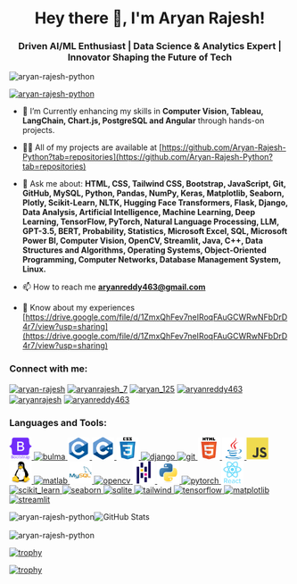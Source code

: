 <h1 align="center">Hey there 👋, I'm Aryan Rajesh!</h1>
<h3 align="center">Driven AI/ML Enthusiast | Data Science & Analytics Expert | Innovator Shaping the Future of Tech</h3>

<p align="left"> <img src="https://komarev.com/ghpvc/?username=aryan-rajesh-python&label=Profile%20views&color=0e75b6&style=flat" alt="aryan-rajesh-python" /> </p>

<p align="left"> <a href="https://github.com/ryo-ma/github-profile-trophy"><img src="https://github-profile-trophy.vercel.app/?username=aryan-rajesh-python" alt="aryan-rajesh-python" /></a> </p>

- 🌱 I’m Currently enhancing my skills in **Computer Vision, Tableau, LangChain, Chart.js, PostgreSQL and Angular** through hands-on projects.

- 👨‍💻 All of my projects are available at [https://github.com/Aryan-Rajesh-Python?tab=repositories](https://github.com/Aryan-Rajesh-Python?tab=repositories)

- 💬 Ask me about: **HTML, CSS, Tailwind CSS, Bootstrap, JavaScript, Git, GitHub, MySQL, Python, Pandas, NumPy, Keras, Matplotlib, Seaborn, Plotly, Scikit-Learn, NLTK, Hugging Face Transformers, Flask, Django, Data Analysis, Artificial Intelligence, Machine Learning, Deep Learning, TensorFlow, PyTorch, Natural Language Processing, LLM, GPT-3.5, BERT, Probability, Statistics, Microsoft Excel, SQL, Microsoft Power BI, Computer Vision, OpenCV, Streamlit, Java, C++, Data Structures and Algorithms, Operating Systems, Object-Oriented Programming, Computer Networks, Database Management System, Linux.**

- 📫 How to reach me **aryanreddy463@gmail.com**

- 📄 Know about my experiences [https://drive.google.com/file/d/1ZmxQhFev7neIRoqFAuGCWRwNFbDrD4r7/view?usp=sharing](https://drive.google.com/file/d/1ZmxQhFev7neIRoqFAuGCWRwNFbDrD4r7/view?usp=sharing)

<h3 align="left">Connect with me:</h3>
<p align="left">
<a href="https://linkedin.com/in/aryan-rajesh" target="blank"><img align="center" src="https://raw.githubusercontent.com/rahuldkjain/github-profile-readme-generator/master/src/images/icons/Social/linked-in-alt.svg" alt="aryan-rajesh" height="30" width="40" /></a>
<a href="https://instagram.com/aryanrajesh_7" target="blank"><img align="center" src="https://raw.githubusercontent.com/rahuldkjain/github-profile-readme-generator/master/src/images/icons/Social/instagram.svg" alt="aryanrajesh_7" height="30" width="40" /></a>
<a href="https://www.codechef.com/users/aryan_125" target="blank"><img align="center" src="https://cdn.jsdelivr.net/npm/simple-icons@3.1.0/icons/codechef.svg" alt="aryan_125" height="30" width="40" /></a>
<a href="https://www.hackerrank.com/aryanreddy463" target="blank"><img align="center" src="https://raw.githubusercontent.com/rahuldkjain/github-profile-readme-generator/master/src/images/icons/Social/hackerrank.svg" alt="aryanreddy463" height="30" width="40" /></a>
<a href="https://www.leetcode.com/aryanrajesh" target="blank"><img align="center" src="https://raw.githubusercontent.com/rahuldkjain/github-profile-readme-generator/master/src/images/icons/Social/leet-code.svg" alt="aryanrajesh" height="30" width="40" /></a>
<a href="https://auth.geeksforgeeks.org/user/aryanreddy463" target="blank"><img align="center" src="https://raw.githubusercontent.com/rahuldkjain/github-profile-readme-generator/master/src/images/icons/Social/geeks-for-geeks.svg" alt="aryanreddy463" height="30" width="40" /></a>
</p>

<h3 align="left">Languages and Tools:</h3>
<p align="left"> <a href="https://getbootstrap.com" target="_blank" rel="noreferrer"> <img src="https://raw.githubusercontent.com/devicons/devicon/master/icons/bootstrap/bootstrap-plain-wordmark.svg" alt="bootstrap" width="40" height="40"/> </a> <a href="https://bulma.io/" target="_blank" rel="noreferrer"> <img src="https://raw.githubusercontent.com/gilbarbara/logos/804dc257b59e144eaca5bc6ffd16949752c6f789/logos/bulma.svg" alt="bulma" width="40" height="40"/> </a> <a href="https://www.cprogramming.com/" target="_blank" rel="noreferrer"> <img src="https://raw.githubusercontent.com/devicons/devicon/master/icons/c/c-original.svg" alt="c" width="40" height="40"/> </a> <a href="https://www.w3schools.com/cpp/" target="_blank" rel="noreferrer"> <img src="https://raw.githubusercontent.com/devicons/devicon/master/icons/cplusplus/cplusplus-original.svg" alt="cplusplus" width="40" height="40"/> </a> <a href="https://www.w3schools.com/css/" target="_blank" rel="noreferrer"> <img src="https://raw.githubusercontent.com/devicons/devicon/master/icons/css3/css3-original-wordmark.svg" alt="css3" width="40" height="40"/> </a> <a href="https://www.djangoproject.com/" target="_blank" rel="noreferrer"> <img src="https://cdn.worldvectorlogo.com/logos/django.svg" alt="django" width="40" height="40"/> </a> <a href="https://git-scm.com/" target="_blank" rel="noreferrer"> <img src="https://www.vectorlogo.zone/logos/git-scm/git-scm-icon.svg" alt="git" width="40" height="40"/> </a> <a href="https://www.w3.org/html/" target="_blank" rel="noreferrer"> <img src="https://raw.githubusercontent.com/devicons/devicon/master/icons/html5/html5-original-wordmark.svg" alt="html5" width="40" height="40"/> </a> <a href="https://www.java.com" target="_blank" rel="noreferrer"> <img src="https://raw.githubusercontent.com/devicons/devicon/master/icons/java/java-original.svg" alt="java" width="40" height="40"/> </a> <a href="https://developer.mozilla.org/en-US/docs/Web/JavaScript" target="_blank" rel="noreferrer"> <img src="https://raw.githubusercontent.com/devicons/devicon/master/icons/javascript/javascript-original.svg" alt="javascript" width="40" height="40"/> </a> <a href="https://www.linux.org/" target="_blank" rel="noreferrer"> <img src="https://raw.githubusercontent.com/devicons/devicon/master/icons/linux/linux-original.svg" alt="linux" width="40" height="40"/> </a> <a href="https://www.mathworks.com/" target="_blank" rel="noreferrer"> <img src="https://upload.wikimedia.org/wikipedia/commons/2/21/Matlab_Logo.png" alt="matlab" width="40" height="40"/> </a> <a href="https://www.mysql.com/" target="_blank" rel="noreferrer"> <img src="https://raw.githubusercontent.com/devicons/devicon/master/icons/mysql/mysql-original-wordmark.svg" alt="mysql" width="40" height="40"/> </a> <a href="https://opencv.org/" target="_blank" rel="noreferrer"> <img src="https://www.vectorlogo.zone/logos/opencv/opencv-icon.svg" alt="opencv" width="40" height="40"/> </a> <a href="https://pandas.pydata.org/" target="_blank" rel="noreferrer"> <img src="https://raw.githubusercontent.com/devicons/devicon/2ae2a900d2f041da66e950e4d48052658d850630/icons/pandas/pandas-original.svg" alt="pandas" width="40" height="40"/> </a> <a href="https://www.python.org" target="_blank" rel="noreferrer"> <img src="https://raw.githubusercontent.com/devicons/devicon/master/icons/python/python-original.svg" alt="python" width="40" height="40"/> </a> <a href="https://pytorch.org/" target="_blank" rel="noreferrer"> <img src="https://www.vectorlogo.zone/logos/pytorch/pytorch-icon.svg" alt="pytorch" width="40" height="40"/> </a> <a href="https://reactjs.org/" target="_blank" rel="noreferrer"> <img src="https://raw.githubusercontent.com/devicons/devicon/master/icons/react/react-original-wordmark.svg" alt="react" width="40" height="40"/> </a> <a href="https://scikit-learn.org/" target="_blank" rel="noreferrer"> <img src="https://upload.wikimedia.org/wikipedia/commons/0/05/Scikit_learn_logo_small.svg" alt="scikit_learn" width="40" height="40"/> </a> <a href="https://seaborn.pydata.org/" target="_blank" rel="noreferrer"> <img src="https://seaborn.pydata.org/_images/logo-mark-lightbg.svg" alt="seaborn" width="40" height="40"/> </a> <a href="https://www.sqlite.org/" target="_blank" rel="noreferrer"> <img src="https://www.vectorlogo.zone/logos/sqlite/sqlite-icon.svg" alt="sqlite" width="40" height="40"/> </a> <a href="https://tailwindcss.com/" target="_blank" rel="noreferrer"> <img src="https://www.vectorlogo.zone/logos/tailwindcss/tailwindcss-icon.svg" alt="tailwind" width="40" height="40"/> </a> <a href="https://www.tensorflow.org" target="_blank" rel="noreferrer"> <img src="https://www.vectorlogo.zone/logos/tensorflow/tensorflow-icon.svg" alt="tensorflow" width="40" height="40"/> </a> <a
href="https://matplotlib.org" target="_blank" rel="noreferrer"><img src="https://matplotlib.org/stable/_static/logo2.svg" alt="matplotlib" width="40" height="40"/></a><a
href="https://streamlit.io" target="_blank" rel="noreferrer"><img src="https://streamlit.io/images/brand/streamlit-logo-primary-colormark-darktext.svg" alt="streamlit" width="40" height="40"/></a></p>


<p><img align="left" src="https://github-readme-stats.vercel.app/api/top-langs?username=aryan-rajesh-python&show_icons=true&locale=en&layout=compact" alt="aryan-rajesh-python" /></p>

![GitHub Stats](https://img.shields.io/github/stars/aryan-rajesh-python?style=for-the-badge&logo=github)

<p><img align="center" src="https://github-readme-streak-stats.herokuapp.com/?user=aryan-rajesh-python&" alt="aryan-rajesh-python" /></p>

[![trophy](https://github-profile-trophy.vercel.app/?username=Aryan-Rajesh-Python)](https://github.com/ryo-ma/github-profile-trophy)

[![trophy](https://github-profile-trophy.vercel.app/?username=Aryan-Rajesh-Python)](https://github.com/ryo-ma/github-profile-trophy)
